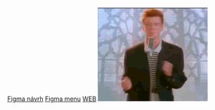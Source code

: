[Figma návrh](https://www.figma.com/file/rZqKDSoCvnHVssUPhkaIyy/16.01.2023?node-id=0%3A1&t=HISNfzkvQ4gZtATG-1)
[Figma menu](https://www.figma.com/file/jzbparXOlcrj0MfydbeJxL/Prototype?node-id=0%3A1&t=VViYjTZUvNoL9XZR-1)
[WEB](https://pslib-cz.github.io/2022l3web-pppp-VladislavLevitskii/)
![GIF](Rick.gif)